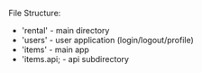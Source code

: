 File Structure:
- 'rental'      - main directory
- 'users'       - user application (login/logout/profile)
- 'items'       - main app
- 'items.api;   - api subdirectory